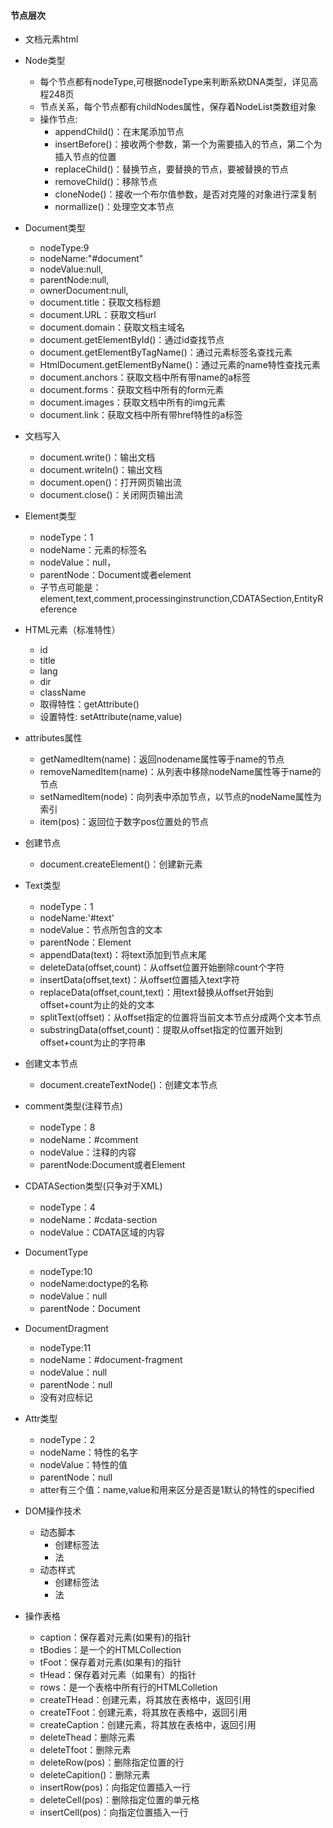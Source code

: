 #### 节点层次
 - 文档元素html
 - Node类型
    - 每个节点都有nodeType,可根据nodeType来判断系欸DNA类型，详见高程248页
    - 节点关系，每个节点都有childNodes属性，保存着NodeList类数组对象
    - 操作节点:
        - appendChild()：在末尾添加节点
        - insertBefore()：接收两个参数，第一个为需要插入的节点，第二个为插入节点的位置
        - replaceChild()：替换节点，要替换的节点，要被替换的节点
        - removeChild()：移除节点
        - cloneNode()：接收一个布尔值参数，是否对克隆的对象进行深复制
        - normallize()：处理空文本节点
- Document类型
    - nodeType:9
    - nodeName:"#document"
    - nodeValue:null,
    - parentNode:null,
    - ownerDocument:null,
    - document.title：获取文档标题
    - document.URL：获取文档url
    - document.domain：获取文档主域名
    - document.getElementById()：通过id查找节点
    - document.getElementByTagName()：通过元素标签名查找元素
    - HtmlDocument.getElementByName()：通过元素的name特性查找元素
    - document.anchors：获取文档中所有带name的a标签
    - document.forms：获取文档中所有的form元素
    - document.images：获取文档中所有的img元素
    - document.link：获取文档中所有带href特性的a标签

- 文档写入
    - document.write()：输出文档
    - document.writeln()：输出文档
    - document.open()：打开网页输出流
    - document.close()：关闭网页输出流
- Element类型
    - nodeType：1
    - nodeName：元素的标签名
    - nodeValue：null，
    - parentNode：Document或者element
    - 子节点可能是：element,text,comment,processinginstrunction,CDATASection,EntityReference

- HTML元素（标准特性）
    - id
    - title
    - lang
    - dir
    - className
    - 取得特性：getAttribute()
    - 设置特性: setAttribute(name,value)

- attributes属性
    - getNamedItem(name)：返回nodename属性等于name的节点
    - removeNamedItem(name)：从列表中移除nodeName属性等于name的节点
    - setNamedItem(node)：向列表中添加节点，以节点的nodeName属性为索引
    - item(pos)：返回位于数字pos位置处的节点

- 创建节点
    - document.createElement()：创建新元素

- Text类型
    - nodeType：1
    - nodeName:'#text'
    - nodeValue：节点所包含的文本
    - parentNode：Element
    - appendData(text)：将text添加到节点末尾
    - deleteData(offset,count)：从offset位置开始删除count个字符
    - insertData(offset,text)：从offset位置插入text字符
    - replaceData(offset,count,text)：用text替换从offset开始到offset+count为止的处的文本
    - splitText(offset)：从offset指定的位置将当前文本节点分成两个文本节点
    - substringData(offset,count)：提取从offset指定的位置开始到offset+count为止的字符串

- 创建文本节点
    - document.createTextNode()：创建文本节点

- comment类型(注释节点)
    - nodeType：8
    - nodeName：#comment
    - nodeValue：注释的内容
    - parentNode:Document或者Element

- CDATASection类型(只争对于XML)
    - nodeType：4
    - nodeName：#cdata-section
    - nodeValue：CDATA区域的内容

- DocumentType
    - nodeType:10
    - nodeName:doctype的名称
    - nodeValue：null
    - parentNode：Document

-  DocumentDragment
    - nodeType:11
    - nodeName：#document-fragment
    - nodeValue：null
    - parentNode：null
    - 没有对应标记

-  Attr类型
    - nodeType：2
    - nodeName：特性的名字
    - nodeValue：特性的值
    - parentNode：null
    - atter有三个值：name,value和用来区分是否是1默认的特性的specified

- DOM操作技术
    - 动态脚本
        - 创建标签法
        - <script></script>法
    - 动态样式
        - 创建标签法
        - <style></style>法

- 操作表格
    - caption：保存着对<caption>元素(如果有)的指针
    - tBodies：是一个<tbody>的HTMLCollection
    - tFoot：保存着对<tfoot>元素(如果有)的指针
    - tHead：保存着对<thead>元素（如果有）的指针
    - rows：是一个表格中所有行的HTMLColletion
    - createTHead：创建<thead>元素，将其放在表格中，返回引用
    - createTFoot：创建<tfoot>元素，将其放在表格中，返回引用
    - createCaption：创建<caption>元素，将其放在表格中，返回引用
    - deleteThead：删除<thead>元素
    - deleteTfoot：删除<tfoot>元素
    - deleteRow(pos)：删除指定位置的行
    - deleteCapition()：删除<caption>元素
    - insertRow(pos)：向指定位置插入一行
    - deleteCell(pos)：删除指定位置的单元格
    - insertCell(pos)：向指定位置插入一行

    